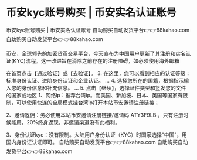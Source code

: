# 币安kyc账号购买 | 币安实名认证账号
币安kyc账号购买 | 币安实名认证账号
自助购买自动发货平台👉👉88kahao.com
自助购买自动发货平台👉👉88kahao.com


币安，全球领先的加密货币交易平台，今天宣布为中国用户更新了其注册和实名认证(KYC)流程。这一改进旨在消除之前存在的注册障碍，如必须使用海外邮箱

在首页点击【通过验证】或【去验证】。
3. 在这里，您可以看到相应的认证等级：标准身份认证、进阶身份认证和企业认证。 ...
4. 选择您所在的国籍，根据指示输入您的身份信息和补充信息。 ...
5. 点击【继续】，选择证件类型和签发您的文件的国家或地区
1、网络ip：推荐台湾ip。而美国、新加坡、日本、英国等国家有限制，可以使用快连的全局模式挂台湾ip打开本站币安邀请注册链接；

2、邀请返佣：务必使用本站币安邀请注册链接/邀请码 ATY3F9LB ，只有注册时候能用，20%终身返现，非邀请渠道没有此福利。

3、身份认证kyc：没有限制。大陆用户身份认证（KYC）时国家选择“中国”，用国内身份证认证即可。
自助购买自动发货平台👉👉88kahao.com
自助购买自动发货平台👉👉88kahao.com
